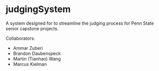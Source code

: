 # judgingSystem
A system designed for to streamline the judging process for Penn State senior capstone projects.

Collaborators:
- Ammar Zuberi
- Brandon Daubenspeck
- Martin (Tianhao) Wang
- Marcus Kielman
